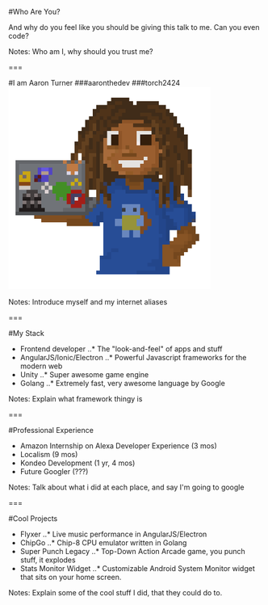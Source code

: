 #Who Are You?

And why do you feel like you should be giving this talk to me. Can you even code?

Notes:
Who am I, why should you trust me?

===

#I am Aaron Turner
###aaronthedev
###torch2424
![Aaronthedev](../images/aaronTheDev.png)

Notes:
Introduce myself and my internet aliases

===

#My Stack
* Frontend developer
..* The "look-and-feel" of apps and stuff
* AngularJS/Ionic/Electron
..* Powerful Javascript frameworks for the modern web
* Unity
..* Super awesome game engine
* Golang
..* Extremely fast, very awesome language by Google

Notes:
Explain what framework thingy is

===

#Professional Experience
* Amazon Internship on Alexa Developer Experience (3 mos)
* Localism (9 mos)
* Kondeo Development (1 yr, 4 mos)
* Future Googler (???)

Notes:
Talk about what i did at each place, and say I'm going to google

===

#Cool Projects
* Flyxer
..* Live music performance in AngularJS/Electron
* ChipGo
..* Chip-8 CPU emulator written in Golang
* Super Punch Legacy
..* Top-Down Action Arcade game, you punch stuff, it explodes
* Stats Monitor Widget
..* Customizable Android System Monitor widget that sits on your home screen.

Notes:
Explain some of the cool stuff I did, that they could do to.
